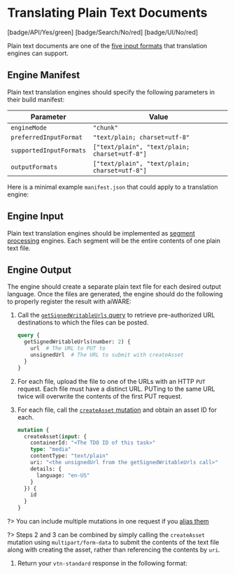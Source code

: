 # Translating Plain Text Documents

[badge/API/Yes/green]
[badge/Search/No/red]
[badge/UI/No/red]

Plain text documents are one of the [five input formats](/developer/engines/cognitive/text/translation/?id=engine-input-options) that translation engines can support.

## Engine Manifest

Plain text translation engines should specify the following parameters in their build manifest:

| Parameter | Value |
| --------- | ----- |
| `engineMode` | `"chunk"` |
| `preferredInputFormat` | `"text/plain; charset=utf-8"` |
| `supportedInputFormats` | `["text/plain", "text/plain; charset=utf-8"]` |
| `outputFormats` | `["text/plain", "text/plain; charset=utf-8"]` |

Here is a minimal example `manifest.json` that could apply to a translation engine:

[](manifest.example.json ':include :type=code json')

[](../../../../_snippets/engine-manifest-pointer.md ':include')

## Engine Input

Plain text translation engines should be implemented as [segment processing](/developer/engines/processing-modes/segment-processing/) engines.
Each segment will be the entire contents of one plain text file.

## Engine Output

The engine should create a separate plain text file for each desired output language.
Once the files are generated, the engine should do the following to properly register the result with aiWARE:

1. Call the [`getSignedWritableUrls` query](/apis/reference/query/?id=getsignedwritableurls) to retrieve pre-authorized URL destinations to which the files can be posted.

    ```graphql
    query {
      getSignedWritableUrls(number: 2) {
        url  # The URL to PUT to
        unsignedUrl  # The URL to submit with createAsset
      }
    }
    ```

1. For each file, upload the file to one of the URLs with an HTTP `PUT` request.
Each file must have a distinct URL.
PUTing to the same URL twice will overwrite the contents of the first PUT request.

1. For each file, call the [`createAsset` mutation](/apis/reference/mutation/?id=createasset) and obtain an asset ID for each.

    ```graphql
    mutation {
      createAsset(input: {
        containerId: "<The TDO ID of this task>"
        type: "media"
        contentType: "text/plain"
        uri: "<the unsignedUrl from the getSignedWritableUrls call>"
        details: {
          language: "en-US"
        }
      }) {
        id
      }
    }
    ```

  ?> You can include multiple mutations in one request if you [alias them](https://graphql.org/learn/queries/#aliases)

  ?> Steps 2 and 3 can be combined by simply calling the `createAsset` mutation using `multipart/form-data` to submit the contents of the text file along with creating the asset, rather than referencing the contents by `uri`.

1. Return your `vtn-standard` response in the following format:

[](../_snippets/vtn-standard-doc-translation.example.json ':include :type=code json')

[](../_snippets/advanced-combined-doc-translation.md ':include')

[](../_snippets/vtn-standard-with-extracted-text.example.json ':include :type=code json')
